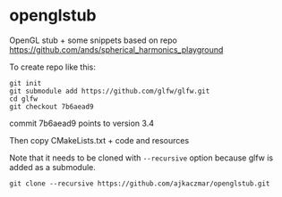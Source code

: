 # openglstub
OpenGL stub + some snippets based on repo https://github.com/ands/spherical_harmonics_playground 

To create repo like this:

```
git init
git submodule add https://github.com/glfw/glfw.git
cd glfw
git checkout 7b6aead9
```

commit 7b6aead9 points to version 3.4

Then copy CMakeLists.txt + code and resources

Note that it needs to be cloned with ```--recursive``` option because glfw is added as a submodule.

```
git clone --recursive https://github.com/ajkaczmar/openglstub.git
```
